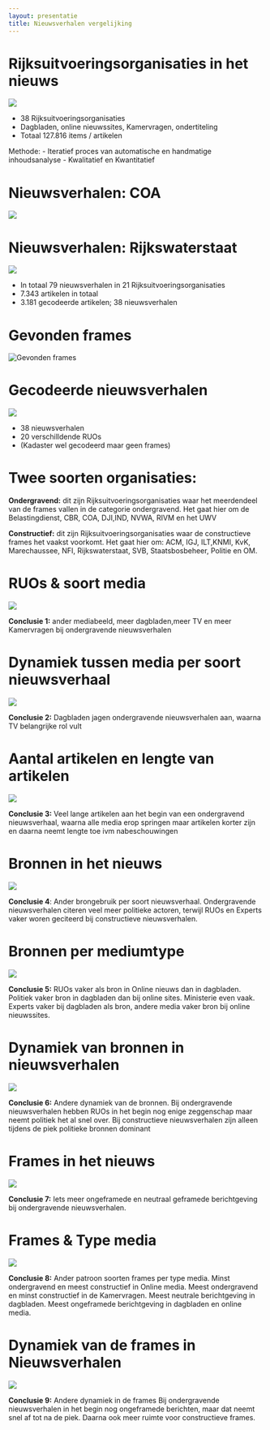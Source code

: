 ```yaml
---
layout: presentatie
title: Nieuwsverhalen vergelijking
---
```


# Rijksuitvoeringsorganisaties in het nieuws

![](0_vergelijking_presentatie_files/figure-gfm/nieuwsverhalen_ruo_nieuws-1.png)<!-- -->

-   38 Rijksuitvoeringsorganisaties
-   Dagbladen, online nieuwssites, Kamervragen, ondertiteling
-   Totaal 127.816 items / artikelen

Methode: - Iteratief proces van automatische en handmatige
inhoudsanalyse - Kwalitatief en Kwantitatief

# Nieuwsverhalen: COA

![](0_vergelijking_presentatie_files/figure-gfm/nieuwsverhalen_coa-1.png)<!-- -->

# Nieuwsverhalen: Rijkswaterstaat

![](0_vergelijking_presentatie_files/figure-gfm/nieuwsverhalen_rws-1.png)<!-- -->

- In totaal 79 nieuwsverhalen in 21 Rijksuitvoeringsorganisaties
- 7.343 artikelen in totaal
- 3.181 gecodeerde artikelen; 38 nieuwsverhalen

# Gevonden frames

![Gevonden frames](https://i.imgur.com/388zhPM.png)

# Gecodeerde nieuwsverhalen

![](0_vergelijking_presentatie_files/figure-gfm/gecodeerde_verhalen-1.png)<!-- -->

-   38 nieuwsverhalen
-   20 verschilldende RUOs
-   (Kadaster wel gecodeerd maar geen frames)

# Twee soorten organisaties:

**Ondergravend:** dit zijn Rijksuitvoeringsorganisaties waar het
meerdendeel van de frames vallen in de categorie ondergravend. Het gaat
hier om de Belastingdienst, CBR, COA, DJI,IND, NVWA, RIVM en het UWV

**Constructief:** dit zijn Rijksuitvoeringsorganisaties waar de
constructieve frames het vaakst voorkomt. Het gaat hier om: ACM, IGJ,
ILT,KNMI, KvK, Marechaussee, NFI, Rijkswaterstaat, SVB, Staatsbosbeheer,
Politie en OM.

# RUOs & soort media

![](0_vergelijking_presentatie_files/figure-gfm/medtype-1.png)<!-- -->

**Conclusie 1:** ander mediabeeld, meer dagbladen,meer TV en meer
Kamervragen bij ondergravende nieuwsverhalen

# Dynamiek tussen media per soort nieuwsverhaal

![](0_vergelijking_presentatie_files/figure-gfm/medtype_soort-1.png)<!-- -->

**Conclusie 2:** Dagbladen jagen ondergravende nieuwsverhalen aan,
waarna TV belangrijke rol vult

# Aantal artikelen en lengte van artikelen

![](0_vergelijking_presentatie_files/figure-gfm/unnamed-chunk-3-1.png)<!-- -->

**Conclusie 3:** Veel lange artikelen aan het begin van een ondergravend
nieuwsverhaal, waarna alle media erop springen maar artikelen korter
zijn en daarna neemt lengte toe ivm nabeschouwingen

# Bronnen in het nieuws

![](0_vergelijking_presentatie_files/figure-gfm/bron_soort-1.png)<!-- -->

**Conclusie 4**: Ander brongebruik per soort nieuwsverhaal.
Ondergravende nieuwsverhalen citeren veel meer politieke actoren,
terwijl RUOs en Experts vaker woren geciteerd bij constructieve
nieuwsverhalen.

# Bronnen per mediumtype

![](0_vergelijking_presentatie_files/figure-gfm/bron_medtype-1.png)<!-- -->

**Conclusie 5:** RUOs vaker als bron in Online nieuws dan in dagbladen.
Politiek vaker bron in dagbladen dan bij online sites. Ministerie even
vaak. Experts vaker bij dagbladen als bron, andere media vaker bron bij
online nieuwssites.

# Dynamiek van bronnen in nieuwsverhalen

![](0_vergelijking_presentatie_files/figure-gfm/bron_dynamiek-1.png)<!-- -->

**Conclusie 6:** Andere dynamiek van de bronnen. Bij ondergravende
nieuwsverhalen hebben RUOs in het begin nog enige zeggenschap maar neemt
politiek het al snel over. Bij constructieve nieuwsverhalen zijn alleen
tijdens de piek politieke bronnen dominant

# Frames in het nieuws

![](0_vergelijking_presentatie_files/figure-gfm/frametype_soort-1.png)<!-- -->

**Conclusie 7:** Iets meer ongeframede en neutraal geframede
berichtgeving bij ondergravende nieuwsverhalen.

# Frames & Type media

![](0_vergelijking_presentatie_files/figure-gfm/frames_medtype-1.png)<!-- -->

**Conclusie 8:** Ander patroon soorten frames per type media. Minst
ondergravend en meest constructief in Online media. Meest ondergravend
en minst constructief in de Kamervragen. Meest neutrale berichtgeving in
dagbladen. Meest ongeframede berichtgeving in dagbladen en online media.

# Dynamiek van de frames in Nieuwsverhalen

![](0_vergelijking_presentatie_files/figure-gfm/frame_dynamiek-1.png)<!-- -->

**Conclusie 9:** Andere dynamiek in de frames Bij ondergravende
nieuwsverhalen in het begin nog ongeframede berichten, maar dat neemt
snel af tot na de piek. Daarna ook meer ruimte voor constructieve
frames.
